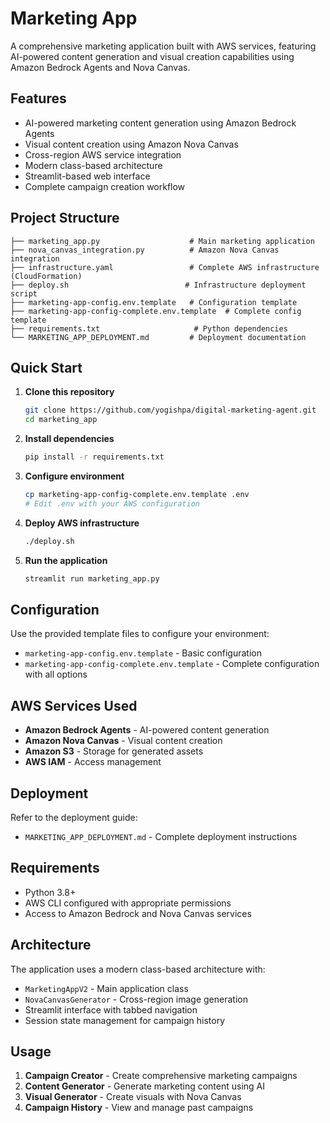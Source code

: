 # Marketing App

A comprehensive marketing application built with AWS services, featuring AI-powered content generation and visual creation capabilities using Amazon Bedrock Agents and Nova Canvas.

## Features

- AI-powered marketing content generation using Amazon Bedrock Agents
- Visual content creation using Amazon Nova Canvas
- Cross-region AWS service integration
- Modern class-based architecture
- Streamlit-based web interface
- Complete campaign creation workflow

## Project Structure

```
├── marketing_app.py                    # Main marketing application
├── nova_canvas_integration.py          # Amazon Nova Canvas integration
├── infrastructure.yaml                 # Complete AWS infrastructure (CloudFormation)
├── deploy.sh                          # Infrastructure deployment script
├── marketing-app-config.env.template   # Configuration template
├── marketing-app-config-complete.env.template  # Complete config template
├── requirements.txt                     # Python dependencies
└── MARKETING_APP_DEPLOYMENT.md         # Deployment documentation
```

## Quick Start

1. **Clone this repository**
   ```bash
   git clone https://github.com/yogishpa/digital-marketing-agent.git
   cd marketing_app
   ```

2. **Install dependencies**
   ```bash
   pip install -r requirements.txt
   ```

3. **Configure environment**
   ```bash
   cp marketing-app-config-complete.env.template .env
   # Edit .env with your AWS configuration
   ```

4. **Deploy AWS infrastructure**
   ```bash
   ./deploy.sh
   ```

5. **Run the application**
   ```bash
   streamlit run marketing_app.py
   ```

## Configuration

Use the provided template files to configure your environment:
- `marketing-app-config.env.template` - Basic configuration
- `marketing-app-config-complete.env.template` - Complete configuration with all options

## AWS Services Used

- **Amazon Bedrock Agents** - AI-powered content generation
- **Amazon Nova Canvas** - Visual content creation
- **Amazon S3** - Storage for generated assets
- **AWS IAM** - Access management

## Deployment

Refer to the deployment guide:
- `MARKETING_APP_DEPLOYMENT.md` - Complete deployment instructions

## Requirements

- Python 3.8+
- AWS CLI configured with appropriate permissions
- Access to Amazon Bedrock and Nova Canvas services

## Architecture

The application uses a modern class-based architecture with:
- `MarketingAppV2` - Main application class
- `NovaCanvasGenerator` - Cross-region image generation
- Streamlit interface with tabbed navigation
- Session state management for campaign history

## Usage

1. **Campaign Creator** - Create comprehensive marketing campaigns
2. **Content Generator** - Generate marketing content using AI
3. **Visual Generator** - Create visuals with Nova Canvas
4. **Campaign History** - View and manage past campaigns
